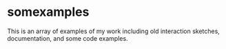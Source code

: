 somexamples
===========

This is an array of examples of my work including old interaction sketches, documentation, and some code examples.
